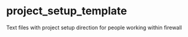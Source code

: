 # project_setup_template
Text files with project setup direction for people working within firewall
